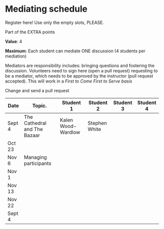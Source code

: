 # Mediating schedule

Register here! Use only the empty slots, PLEASE.

Part of the EXTRA points

**Value**: 4

**Maximum**: Each student can mediate ONE discussion (4 students per mediation)

Mediators are responsibility includes: bringing questions and fostering the discussion. Volunteers need to sign here (open a pull request) requesting to be a mediator, which needs to be approved by the instructor (pull request accepted). This will work in a *First to Come First to Serve basis*

Change and send a pull request

| Date    | Topic.    | Student 1 | Student 2 | Student 3 | Student 4 |
| ------- | --------- | --------- | --------- | --------- | --------- |
| Sept 4  | The Cathedral and The Bazaar          | Kalen Wood-Wardlow          | Stephen White          |           |           |
| Oct 23  |           |           |           |           |           |
| Nov 6   | Managing participants         |           |           |           |           |
| Nov 1   |           |           |           |           |           |
| Nov 13  |           |           |           |           |           |
| Nov 22  |           |           |           |           |           |
| Sept 4  |           |           |           |           |           |
